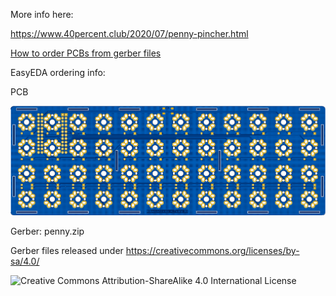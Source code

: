 More info here:

https://www.40percent.club/2020/07/penny-pincher.html

[How to order PCBs from gerber files](http://www.40percent.club/2017/03/ordering-pcb.html)

EasyEDA ordering info:

PCB

![penny](penny.png)

Gerber: penny.zip
	
Gerber files released under https://creativecommons.org/licenses/by-sa/4.0/

![Creative Commons Attribution-ShareAlike 4.0 International License](https://i.creativecommons.org/l/by-sa/4.0/88x31.png)